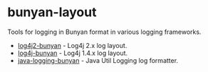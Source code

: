 # bunyan-layout

Tools for logging in Bunyan format in various logging frameworks.

* [log4j2-bunyan](log4j2-bunyan/) - Log4j 2.x log layout.
* [log4j-bunyan](log4j-bunyan/) - Log4j 1.4.x log layout. 
* [java-logging-bunyan](java-logging-bunyan/) - Java Util Logging log formatter.
